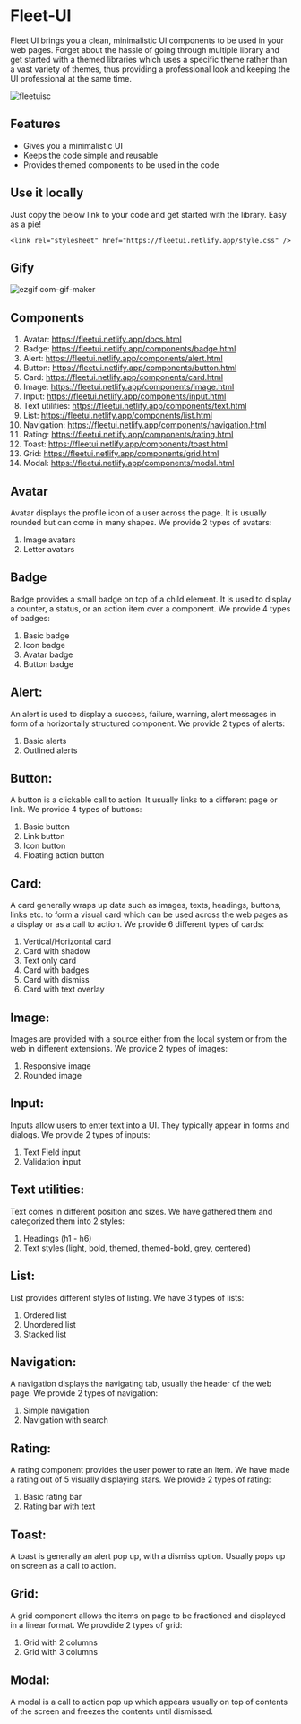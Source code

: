 # Fleet-UI
Fleet UI brings you a clean, minimalistic UI components to be used in your web pages. Forget about the hassle of going through multiple library and get started with a themed libraries which uses a specific theme rather than a vast variety of themes, thus providing a professional look and keeping the UI professional at the same time.

![fleetuisc](https://user-images.githubusercontent.com/84897066/155015033-c9fdd9e2-e33b-4182-b790-68f27fc36f6d.png)


## Features
* Gives you a minimalistic UI
* Keeps the code simple and reusable
* Provides themed components to be used in the code

## Use it locally
Just copy the below link to your code and get started with the library. Easy as a pie!
```
<link rel="stylesheet" href="https://fleetui.netlify.app/style.css" />
```

## Gify
![ezgif com-gif-maker](https://user-images.githubusercontent.com/84897066/155017833-cb19d757-759f-4833-85e4-05d49507b7ac.gif)


## Components
1. Avatar: https://fleetui.netlify.app/docs.html
2. Badge: https://fleetui.netlify.app/components/badge.html
3. Alert: https://fleetui.netlify.app/components/alert.html
4. Button: https://fleetui.netlify.app/components/button.html
5. Card: https://fleetui.netlify.app/components/card.html
6. Image: https://fleetui.netlify.app/components/image.html
7. Input: https://fleetui.netlify.app/components/input.html
8. Text utilities: https://fleetui.netlify.app/components/text.html
9. List: https://fleetui.netlify.app/components/list.html
10. Navigation: https://fleetui.netlify.app/components/navigation.html
11. Rating: https://fleetui.netlify.app/components/rating.html
12. Toast: https://fleetui.netlify.app/components/toast.html
13. Grid: https://fleetui.netlify.app/components/grid.html
14. Modal: https://fleetui.netlify.app/components/modal.html

## Avatar
Avatar displays the profile icon of a user across the page. It is usually rounded but can come in many shapes.
We provide 2 types of avatars:
1. Image avatars
2. Letter avatars

## Badge
Badge provides a small badge on top of a child element. It is used to display a counter, a status, or an action item over a component.
We provide 4 types of badges:
1. Basic badge
2. Icon badge
3. Avatar badge
4. Button badge

## Alert:
An alert is used to display a success, failure, warning, alert messages in form of a horizontally structured component.
We provide 2 types of alerts:
1. Basic alerts
2. Outlined alerts

## Button:
A button is a clickable call to action. It usually links to a different page or link.
We provide 4 types of buttons:
1. Basic button
2. Link button
3. Icon button
4. Floating action button

## Card:
A card generally wraps up data such as images, texts, headings, buttons, links etc. to form a visual card which can be used across the web pages as a display or as a call to action.
We provide 6 different types of cards:
1. Vertical/Horizontal card
2. Card with shadow
3. Text only card
4. Card with badges
5. Card with dismiss
6. Card with text overlay

## Image:
Images are provided with a source either from the local system or from the web in different extensions.
We provide 2 types of images:
1. Responsive image
2. Rounded image

## Input:
Inputs allow users to enter text into a UI. They typically appear in forms and dialogs.
We provide 2 types of inputs:
1. Text Field input
2. Validation input

## Text utilities:
Text comes in different position and sizes. We have gathered them and categorized them into 2 styles:
1. Headings (h1 - h6)
2. Text styles (light, bold, themed, themed-bold, grey, centered)

## List:
List provides different styles of listing.
We have 3 types of lists:
1. Ordered list
2. Unordered list
3. Stacked list

## Navigation:
A navigation displays the navigating tab, usually the header of the web page.
We provide 2 types of navigation:
1. Simple navigation
2. Navigation with search

## Rating:
A rating component provides the user power to rate an item. We have made a rating out of 5 visually displaying stars.
We provide 2 types of rating:
1. Basic rating bar
2. Rating bar with text

## Toast:
A toast is generally an alert pop up, with a dismiss option. Usually pops up on screen as a call to action.

## Grid:
A grid component allows the items on page to be fractioned and displayed in a linear format.
We provdide 2 types of grid:
1. Grid with 2 columns
2. Grid with 3 columns

## Modal:
A modal is a call to action pop up which appears usually on top of contents of the screen and freezes the contents until dismissed.



